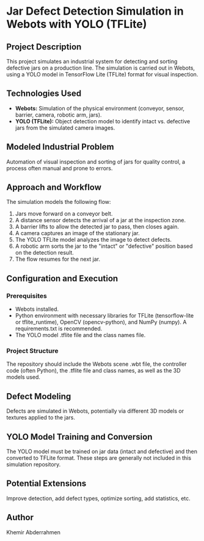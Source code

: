 # **Jar Defect Detection Simulation in Webots with YOLO (TFLite)**

## **Project Description**

This project simulates an industrial system for detecting and sorting defective jars on a production line. The simulation is carried out in Webots, using a YOLO model in TensorFlow Lite (TFLite) format for visual inspection.

## **Technologies Used**

* **Webots:** Simulation of the physical environment (conveyor, sensor, barrier, camera, robotic arm, jars).  
* **YOLO (TFLite):** Object detection model to identify intact vs. defective jars from the simulated camera images.

## **Modeled Industrial Problem**

Automation of visual inspection and sorting of jars for quality control, a process often manual and prone to errors.

## **Approach and Workflow**

The simulation models the following flow:

1. Jars move forward on a conveyor belt.  
2. A distance sensor detects the arrival of a jar at the inspection zone.  
3. A barrier lifts to allow the detected jar to pass, then closes again.  
4. A camera captures an image of the stationary jar.  
5. The YOLO TFLite model analyzes the image to detect defects.  
6. A robotic arm sorts the jar to the "intact" or "defective" position based on the detection result.  
7. The flow resumes for the next jar.

## **Configuration and Execution**

### **Prerequisites**

* Webots installed.  
* Python environment with necessary libraries for TFLite (tensorflow-lite or tflite\_runtime), OpenCV (opencv-python), and NumPy (numpy). A requirements.txt is recommended.  
* The YOLO model .tflite file and the class names file.

### **Project Structure**

The repository should include the Webots scene .wbt file, the controller code (often Python), the .tflite file and class names, as well as the 3D models used.

## **Defect Modeling**

Defects are simulated in Webots, potentially via different 3D models or textures applied to the jars.

## **YOLO Model Training and Conversion**

The YOLO model must be trained on jar data (intact and defective) and then converted to TFLite format. These steps are generally not included in this simulation repository.

## **Potential Extensions**

Improve detection, add defect types, optimize sorting, add statistics, etc.

## **Author**

Khemir Abderrahmen

